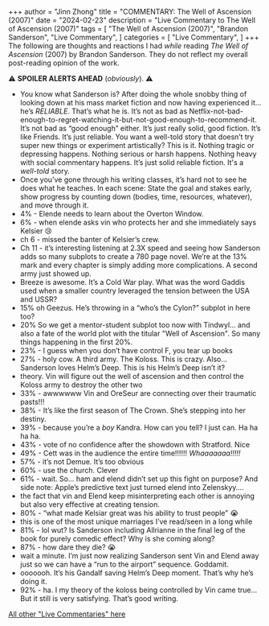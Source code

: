 +++
author = "Jinn Zhong"
title = "COMMENTARY: The Well of Ascension (2007)"
date = "2024-02-23"
description = "Live Commentary to The Well of Ascension (2007)"
tags = [
    "The Well of Ascension (2007)",
    "Brandon Sanderson",
    "Live Commentary",
]
categories = [
    "Live Commentary",
]
+++
The following are thoughts and reactions I had _while_ reading _The Well of Ascension_ (2007) by Brandon Sanderson. They do not reflect my overall post-reading opinion of the work. 

:warning: **SPOILER ALERTS AHEAD** (_obviously_). :warning:

* You know what Sanderson is? After doing the whole snobby thing of looking down at his mass market fiction and now having experienced it… he’s _RELIABLE_. That’s what he is. It’s not as bad as Netflix-not-bad-enough-to-regret-watching-it-but-not-good-enough-to-recommend-it. It’s not bad as “good enough” either. It’s just really solid, good fiction. It’s like Friends. It’s just reliable. You want a well-told story that doesn’t try super new things or experiment artistically? This is it. Nothing tragic or depressing happens. Nothing serious or harsh happens. Nothing heavy with social commentary happens. It’s just solid reliable fiction. It's a _well-told_ story.
* Once you’ve gone through his writing classes, it’s hard not to see he does what he teaches. In each scene: State the goal and stakes early, show progress by counting down (bodies, time, resources, whatever), and move through it.
* 4% - Elende needs to learn about the Overton Window.
* 6% - when elende asks vin who protects her and she immediately says Kelsier 😢
* ch 6 - missed the banter of Kelsier’s crew. 
* Ch 11 - it’s interesting listening at 2.3X speed and seeing how Sanderson adds so many subplots to create a 780 page novel. We’re at the 13% mark and every chapter is simply adding more complications. A second army just showed up.
* Breeze is awesome. It’s a Cold War play. What was the word Gaddis used when a smaller country leveraged the tension between the USA and USSR?
* 15% oh Geezus. He’s throwing in a “who’s the Cylon?” subplot in here too? 
* 20% So we get a mentor-student subplot too now with Tindwyl... and also a fate of the world plot with the titular "Well of Ascension". So many things happening in the first 20%.
* 23% - I guess when you don’t have control F, you tear up books
* 27% - holy cow. A third army. The Koloss. This is crazy. Also… Sanderson loves Helm’s Deep. This is his Helm’s Deep isn’t it?
* theory. Vin will figure out the well of ascension and then control the Koloss army to destroy the other two 
* 33% - awwwwww Vin and OreSeur are connecting over their traumatic pasts!!!
* 38% - It’s like the first season of The Crown. She’s stepping into her destiny.
* 39% - because you’re a _boy_ Kandra. How can you tell? I just can. Ha ha ha ha.
* 43% - vote of no confidence after the showdown with Stratford. Nice
* 49% - Cett was in the audience the entire time!!!!!! _Whaaaaaaa!!!!!_
* 57% - it’s not Demue. It’s too obvious 
* 60% - use the church. Clever
* 61% - wait. So… ham and elend didn’t set up this fight on purpose? And side note: Apple’s predictive text just turned elend into Zelenskyy….
* the fact that vin and Elend keep misinterpreting each other is annoying but also very effective at creating tension.
* 80% - “what made Kelsiar great was his ability to trust people” 😭
* this is one of the most unique marriages I’ve read/seen in a long while
* 81% - lol wut? Is Sanderson including Allrianne in the final leg of the book for purely comedic effect? Why is she coming along?
* 87% - how dare they die? 😭
* wait a minute. I’m just now realizing Sanderson sent Vin and Elend away just so we can have a “run to the airport” sequence. Goddamit.
* ooooooh. It’s his Gandalf saving Helm’s Deep moment. That’s why he’s doing it. 
* 92% - ha. I my theory of the koloss being controlled by Vin came true… But it still is very satisfying. That’s good writing.

[All other "Live Commentaries" here](https://journal.jinnzhong.com/categories/live-commentary/)

